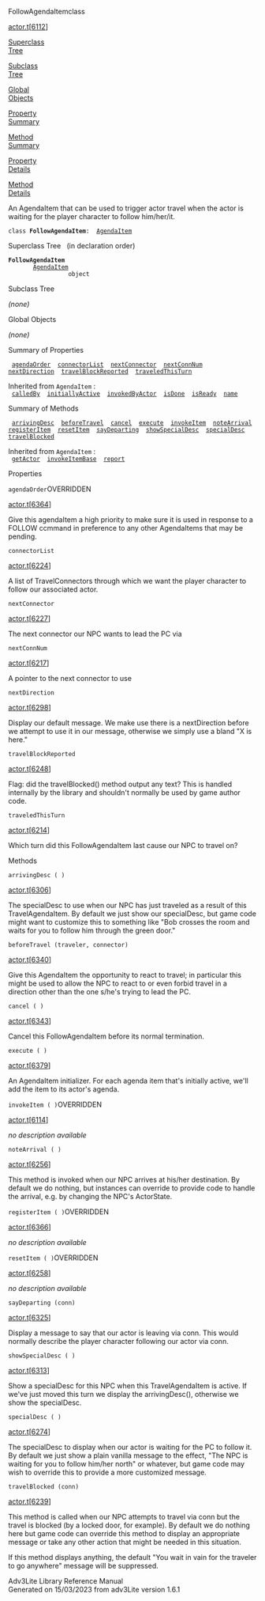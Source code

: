 <span class="title">FollowAgendaItem</span><span class="type">class</span>

[actor.t](../file/actor.t.html)\[[6112](../source/actor.t.html#6112)\]

[Superclass  
Tree](#_SuperClassTree_)

[Subclass  
Tree](#_SubClassTree_)

[Global  
Objects](#_ObjectSummary_)

[Property  
Summary](#_PropSummary_)

[Method  
Summary](#_MethodSummary_)

[Property  
Details](#_Properties_)

[Method  
Details](#_Methods_)

<div class="fdesc">

An AgendaItem that can be used to trigger actor travel when the actor is
waiting for the player character to follow him/her/it.

`class `**`FollowAgendaItem`**` :   `[`AgendaItem`](../object/AgendaItem.html)

</div>

<span id="_SuperClassTree_"></span>

<div class="mjhd">

<span class="hdln">Superclass Tree</span>   (in declaration order)

</div>

**`FollowAgendaItem`**  
`         `[`AgendaItem`](../object/AgendaItem.html)  
`                 object`  
<span id="_SubClassTree_"></span>

<div class="mjhd">

<span class="hdln">Subclass Tree</span>  

</div>

*(none)* <span id="_ObjectSummary_"></span>

<div class="mjhd">

<span class="hdln">Global Objects</span>  

</div>

*(none)* <span id="_PropSummary_"></span>

<div class="mjhd">

<span class="hdln">Summary of Properties</span>  

</div>

` `[`agendaOrder`](#agendaOrder)`  `[`connectorList`](#connectorList)`  `[`nextConnector`](#nextConnector)`  `[`nextConnNum`](#nextConnNum)`  `[`nextDirection`](#nextDirection)`  `[`travelBlockReported`](#travelBlockReported)`  `[`traveledThisTurn`](#traveledThisTurn)`  `

Inherited from `AgendaItem` :  
` `[`calledBy`](../object/AgendaItem.html#calledBy)`  `[`initiallyActive`](../object/AgendaItem.html#initiallyActive)`  `[`invokedByActor`](../object/AgendaItem.html#invokedByActor)`  `[`isDone`](../object/AgendaItem.html#isDone)`  `[`isReady`](../object/AgendaItem.html#isReady)`  `[`name`](../object/AgendaItem.html#name)`  `

<span id="_MethodSummary_"></span>

<div class="mjhd">

<span class="hdln">Summary of Methods</span>  

</div>

` `[`arrivingDesc`](#arrivingDesc)`  `[`beforeTravel`](#beforeTravel)`  `[`cancel`](#cancel)`  `[`execute`](#execute)`  `[`invokeItem`](#invokeItem)`  `[`noteArrival`](#noteArrival)`  `[`registerItem`](#registerItem)`  `[`resetItem`](#resetItem)`  `[`sayDeparting`](#sayDeparting)`  `[`showSpecialDesc`](#showSpecialDesc)`  `[`specialDesc`](#specialDesc)`  `[`travelBlocked`](#travelBlocked)`  `

Inherited from `AgendaItem` :  
` `[`getActor`](../object/AgendaItem.html#getActor)`  `[`invokeItemBase`](../object/AgendaItem.html#invokeItemBase)`  `[`report`](../object/AgendaItem.html#report)`  `

<span id="_Properties_"></span>

<div class="mjhd">

<span class="hdln">Properties</span>  

</div>

<span id="agendaOrder"></span>

`agendaOrder`<span class="rem">OVERRIDDEN</span>

[actor.t](../file/actor.t.html)\[[6364](../source/actor.t.html#6364)\]

<div class="desc">

Give this agendaItem a high priority to make sure it is used in response
to a FOLLOW ccmmand in preference to any other AgendaItems that may be
pending.

</div>

<span id="connectorList"></span>

`connectorList`

[actor.t](../file/actor.t.html)\[[6224](../source/actor.t.html#6224)\]

<div class="desc">

A list of TravelConnectors through which we want the player character to
follow our associated actor.

</div>

<span id="nextConnector"></span>

`nextConnector`

[actor.t](../file/actor.t.html)\[[6227](../source/actor.t.html#6227)\]

<div class="desc">

The next connector our NPC wants to lead the PC via

</div>

<span id="nextConnNum"></span>

`nextConnNum`

[actor.t](../file/actor.t.html)\[[6217](../source/actor.t.html#6217)\]

<div class="desc">

A pointer to the next connector to use

</div>

<span id="nextDirection"></span>

`nextDirection`

[actor.t](../file/actor.t.html)\[[6298](../source/actor.t.html#6298)\]

<div class="desc">

Display our default message. We make use there is a nextDirection before
we attempt to use it in our message, otherwise we simply use a bland "X
is here."

</div>

<span id="travelBlockReported"></span>

`travelBlockReported`

[actor.t](../file/actor.t.html)\[[6248](../source/actor.t.html#6248)\]

<div class="desc">

Flag: did the travelBlocked() method output any text? This is handled
internally by the library and shouldn't normally be used by game author
code.

</div>

<span id="traveledThisTurn"></span>

`traveledThisTurn`

[actor.t](../file/actor.t.html)\[[6214](../source/actor.t.html#6214)\]

<div class="desc">

Which turn did this FollowAgendaItem last cause our NPC to travel on?

</div>

<span id="_Methods_"></span>

<div class="mjhd">

<span class="hdln">Methods</span>  

</div>

<span id="arrivingDesc"></span>

`arrivingDesc ( )`

[actor.t](../file/actor.t.html)\[[6306](../source/actor.t.html#6306)\]

<div class="desc">

The specialDesc to use when our NPC has just traveled as a result of
this TravelAgendaItem. By default we just show our specialDesc, but game
code might want to customize this to something like "Bob crosses the
room and waits for you to follow him through the green door."

</div>

<span id="beforeTravel"></span>

`beforeTravel (traveler, connector)`

[actor.t](../file/actor.t.html)\[[6340](../source/actor.t.html#6340)\]

<div class="desc">

Give this AgendaItem the opportunity to react to travel; in particular
this might be used to allow the NPC to react to or even forbid travel in
a direction other than the one s/he's trying to lead the PC.

</div>

<span id="cancel"></span>

`cancel ( )`

[actor.t](../file/actor.t.html)\[[6343](../source/actor.t.html#6343)\]

<div class="desc">

Cancel this FollowAgendaItem before its normal termination.

</div>

<span id="execute"></span>

`execute ( )`

[actor.t](../file/actor.t.html)\[[6379](../source/actor.t.html#6379)\]

<div class="desc">

An AgendaItem initializer. For each agenda item that's initially active,
we'll add the item to its actor's agenda.

</div>

<span id="invokeItem"></span>

`invokeItem ( )`<span class="rem">OVERRIDDEN</span>

[actor.t](../file/actor.t.html)\[[6114](../source/actor.t.html#6114)\]

<div class="desc">

*no description available*

</div>

<span id="noteArrival"></span>

`noteArrival ( )`

[actor.t](../file/actor.t.html)\[[6256](../source/actor.t.html#6256)\]

<div class="desc">

This method is invoked when our NPC arrives at his/her destination. By
default we do nothing, but instances can override to provide code to
handle the arrival, e.g. by changing the NPC's ActorState.

</div>

<span id="registerItem"></span>

`registerItem ( )`<span class="rem">OVERRIDDEN</span>

[actor.t](../file/actor.t.html)\[[6366](../source/actor.t.html#6366)\]

<div class="desc">

*no description available*

</div>

<span id="resetItem"></span>

`resetItem ( )`<span class="rem">OVERRIDDEN</span>

[actor.t](../file/actor.t.html)\[[6258](../source/actor.t.html#6258)\]

<div class="desc">

*no description available*

</div>

<span id="sayDeparting"></span>

`sayDeparting (conn)`

[actor.t](../file/actor.t.html)\[[6325](../source/actor.t.html#6325)\]

<div class="desc">

Display a message to say that our actor is leaving via conn. This would
normally describe the player character following our actor via conn.

</div>

<span id="showSpecialDesc"></span>

`showSpecialDesc ( )`

[actor.t](../file/actor.t.html)\[[6313](../source/actor.t.html#6313)\]

<div class="desc">

Show a specialDesc for this NPC when this TravelAgendaItem is active. If
we've just moved this turn we display the arrivingDesc(), otherwise we
show the specialDesc.

</div>

<span id="specialDesc"></span>

`specialDesc ( )`

[actor.t](../file/actor.t.html)\[[6274](../source/actor.t.html#6274)\]

<div class="desc">

The specialDesc to display when our actor is waiting for the PC to
follow it. By default we just show a plain vanilla message to the
effect, "The NPC is waiting for you to follow him/her north" or
whatever, but game code may wish to override this to provide a more
customized message.

</div>

<span id="travelBlocked"></span>

`travelBlocked (conn)`

[actor.t](../file/actor.t.html)\[[6239](../source/actor.t.html#6239)\]

<div class="desc">

This method is called when our NPC attempts to travel via conn but the
travel is blocked (by a locked door, for example). By default we do
nothing here but game code can override this method to display an
appropriate message or take any other action that might be needed in
this situation.

If this method displays anything, the default "You wait in vain for the
traveler to go anywhere" message will be suppressed.

</div>

<div class="ftr">

Adv3Lite Library Reference Manual  
Generated on 15/03/2023 from adv3Lite version 1.6.1

</div>
